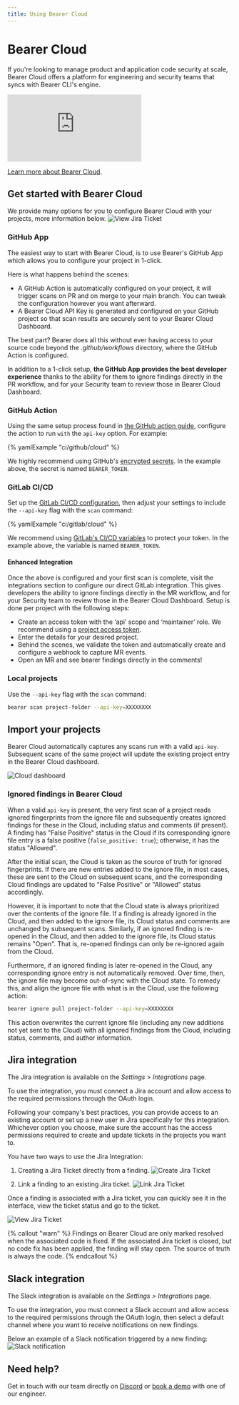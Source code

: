 ```yaml
---
title: Using Bearer Cloud
---
```


# Bearer Cloud

If you're looking to manage product and application code security at scale, Bearer Cloud offers a platform for engineering and security teams that syncs with Bearer CLI's engine.

<iframe class="w-full aspect-video" src="https://youtube.com/embed/whPRe9GaY7w" title="YouTube video player" frameborder="0" allow="accelerometer; autoplay; clipboard-write; encrypted-media; gyroscope; picture-in-picture; web-share" allowfullscreen></iframe>

[Learn more about Bearer Cloud](https://www.bearer.com/bearer-cloud).

## Get started with Bearer Cloud

We provide many options for you to configure Bearer Cloud with your projects, more information below.
![View Jira Ticket](/assets/img/cloud/setup.png)

### GitHub App

The easiest way to start with Bearer Cloud, is to use Bearer's GitHub App which allows you to configure your project in 1-click.

Here is what happens behind the scenes:

- A GitHub Action is automatically configured on your project, it will trigger scans on PR and on merge to your main branch. You can tweak the configuration however you want afterward.
- A Bearer Cloud API Key is generated and configured on your GitHub project so that scan results are securely sent to your Bearer Cloud Dashboard.

The best part? Bearer does all this without ever having access to your source code beyond the _.github/workflows_ directory, where the GitHub Action is configured.

In addition to a 1-click setup, **the GitHub App provides the best developer experience** thanks to the ability for them to ignore findings directly in the PR workflow, and for your Security team to review those in Bearer Cloud Dashboard.

### GitHub Action

Using the same setup process found in [the GitHub action guide](/guides/github-action/), configure the action to run `with` the `api-key` option. For example:

{% yamlExample "ci/github/cloud" %}

We highly recommend using GitHub's [encrypted secrets](https://docs.github.com/en/actions/security-guides/encrypted-secrets). In the example above, the secret is named `BEARER_TOKEN`.

### GitLab CI/CD

Set up the [GitLab CI/CD configuration](/guides/gitlab), then adjust your settings to include the `--api-key` flag with the `scan` command:

{% yamlExample "ci/gitlab/cloud" %}

We recommend using [GitLab's CI/CD variables](https://docs.gitlab.com/ee/ci/variables/) to protect your token. In the example above, the variable is named `BEARER_TOKEN`.

#### Enhanced Integration

Once the above is configured and your first scan is complete, visit the integrations section to configure our direct GitLab integration. This gives developers the ability to ignore findings directly in the MR workflow, and for your Security team to review those in the Bearer Cloud Dashboard. Setup is done per project with the following steps:

- Create an access token with the ‘api’ scope and ‘maintainer’ role. We recommend using a [project access token](https://docs.gitlab.com/ee/user/project/settings/project_access_tokens.html).
- Enter the details for your desired project.
- Behind the scenes, we validate the token and automatically create and configure a webhook to capture MR events.
- Open an MR and see bearer findings directly in the comments!

### Local projects

Use the `--api-key` flag with the `scan` command:

```bash
bearer scan project-folder --api-key=XXXXXXXX
```

## Import your projects

Bearer Cloud automatically captures any scans run with a valid `api-key`. Subsequent scans of the same project will update the existing project entry in the Bearer Cloud dashboard.

![Cloud dashboard](/assets/img/cloud-dashboard.jpg)

### Ignored findings in Bearer Cloud

When a valid `api-key` is present, the very first scan of a project reads ignored fingerprints from the ignore file and subsequently creates ignored findings for these in the Cloud, including status and comments (if present). A finding has "False Positive" status in the Cloud if its corresponding ignore file entry is a false positive (`false_positive: true`); otherwise, it has the status "Allowed".

After the initial scan, the Cloud is taken as the source of truth for ignored fingerprints. If there are new entries added to the ignore file, in most cases, these are sent to the Cloud on subsequent scans, and the corresponding Cloud findings are updated to "False Positive" or "Allowed" status accordingly.

However, it is important to note that the Cloud state is always prioritized over the contents of the ignore file. If a finding is already ignored in the Cloud, and then added to the ignore file, its Cloud status and comments are unchanged by subsequent scans. Similarly, if an ignored finding is re-opened in the Cloud, and then added to the ignore file, its Cloud status remains "Open". That is, re-opened findings can only be re-ignored again from the Cloud.

Furthermore, if an ignored finding is later re-opened in the Cloud, any corresponding ignore entry is not automatically removed. Over time, then, the ignore file may become out-of-sync with the Cloud state. To remedy this, and align the ignore file with what is in the Cloud, use the following action:

```bash
bearer ignore pull project-folder --api-key=XXXXXXXX
```

This action overwrites the current ignore file (including any new additions not yet sent to the Cloud) with all ignored findings from the Cloud, including status, comments, and author information.

## Jira integration

The Jira integration is available on the _Settings > Integrations_ page.

To use the integration, you must connect a Jira account and allow access to the required permissions through the OAuth login.

Following your company's best practices, you can provide access to an existing account or set up a new user in Jira specifically for this integration. Whichever option you choose, make sure the account has the access permissions required to create and update tickets in the projects you want to.

You have two ways to use the Jira Integration:

1. Creating a Jira Ticket directly from a finding.
   ![Create Jira Ticket](/assets/img/jira-integration/create.png)

2. Link a finding to an existing Jira ticket.
   ![Link Jira Ticket](/assets/img/jira-integration/link.png)

Once a finding is associated with a Jira ticket, you can quickly see it in the interface, view the ticket status and go to the ticket.

![View Jira Ticket](/assets/img/jira-integration/view.png)

{% callout "warn" %}
Findings on Bearer Cloud are only marked resolved when the associated code is fixed. If the associated Jira ticket is closed, but no code fix has been applied, the finding will stay open. The source of truth is always the code.
{% endcallout %}

## Slack integration

The Slack integration is available on the _Settings > Integrations_ page.

To use the integration, you must connect a Slack account and allow access to the required permissions through the OAuth login, then select a default channel where you want to receive notifications on new findings.

Below an example of a Slack notification triggered by a new finding:
![Slack notification](/assets/img/slack-integration/notification.png)

## Need help?

Get in touch with our team directly on [Discord](https://discord.com/invite/eaHZBJUXRF) or [book a demo](https://www.bearer.com/demo) with one of our engineer.
